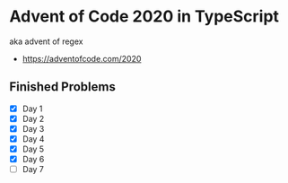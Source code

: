 # Advent of Code 2020 in TypeScript
aka advent of regex

- https://adventofcode.com/2020

## Finished Problems
- [x] Day 1
- [x] Day 2
- [x] Day 3
- [x] Day 4
- [x] Day 5
- [x] Day 6
- [ ] Day 7